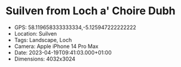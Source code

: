# Suilven from Loch a' Choire Dubh

- GPS: 58.119658333333334,-5.125947222222222
- Location: Suilven
- Tags: Landscape, Loch
- Camera: Apple iPhone 14 Pro Max
- Date: 2023-04-19T09:41:03.000+01:00
- Dimensions: 4032x3024
